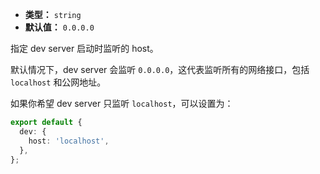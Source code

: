 - **类型：** `string`
- **默认值：** `0.0.0.0`

指定 dev server 启动时监听的 host。

默认情况下，dev server 会监听 `0.0.0.0`，这代表监听所有的网络接口，包括 `localhost` 和公网地址。

如果你希望 dev server 只监听 `localhost`，可以设置为：

```ts
export default {
  dev: {
    host: 'localhost',
  },
};
```
